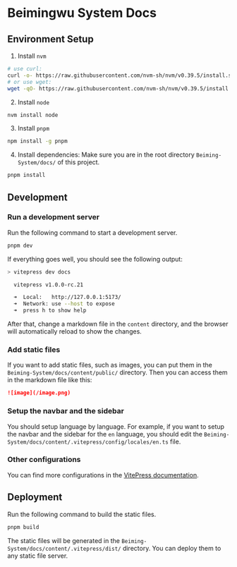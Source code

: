 # Beimingwu System Docs

## Environment Setup

1. Install `nvm`

```bash
# use curl:
curl -o- https://raw.githubusercontent.com/nvm-sh/nvm/v0.39.5/install.sh | bash
# or use wget:
wget -qO- https://raw.githubusercontent.com/nvm-sh/nvm/v0.39.5/install.sh | bash
```

2. Install `node`

```bash
nvm install node
```

3. Install `pnpm`

```bash
npm install -g pnpm
```

4. Install dependencies: Make sure you are in the root directory `Beiming-System/docs/` of this project.

```bash
pnpm install
```

## Development

### Run a development server

Run the following command to start a development server.

```bash
pnpm dev
```

If everything goes well, you should see the following output:

```bash
> vitepress dev docs

  vitepress v1.0.0-rc.21

  ➜  Local:   http://127.0.0.1:5173/
  ➜  Network: use --host to expose
  ➜  press h to show help
```

After that, change a markdown file in the `content` directory, and the browser will automatically reload to show the changes.

### Add static files

If you want to add static files, such as images, you can put them in the `Beiming-System/docs/content/public/` directory. Then you can access them in the markdown file like this:

```markdown
![image](/image.png)
```

### Setup the navbar and the sidebar

You should setup language by language. For example, if you want to setup the navbar and the sidebar for the `en` language, you should edit the
`Beiming-System/docs/content/.vitepress/config/locales/en.ts` file.

### Other configurations

You can find more configurations in the [VitePress documentation](https://vitepress.dev).

## Deployment

Run the following command to build the static files.

```bash
pnpm build
```

The static files will be generated in the `Beiming-System/docs/content/.vitepress/dist/` directory. You can deploy them to any static file server.

